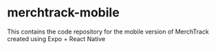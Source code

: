 # merchtrack-mobile
This contains the code repository for the mobile version of MerchTrack created using Expo + React Native
